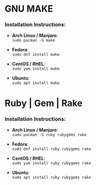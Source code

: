 # GNU MAKE

### Installation Instructions:

- **Arch Linux / Manjaro**:  
  `sudo pacman -S make`

- **Fedora**:  
  `sudo dnf install make`

- **CentOS / RHEL**:  
  `sudo yum install make`

- **Ubuntu**:  
  `sudo apt install make`

# Ruby | Gem | Rake

### Installation Instructions:

- **Arch Linux / Manjaro**:  
  `sudo pacman -S ruby rubygems rake`

- **Fedora**:  
  `sudo dnf install ruby rubygems rake`

- **CentOS / RHEL**:  
  `sudo yum install ruby rubygems rake`

- **Ubuntu**:  
  `sudo apt install ruby rubygems rake`
